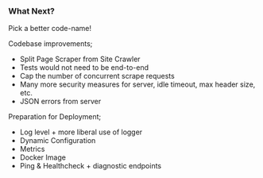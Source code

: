 
### What Next?

Pick a better code-name!

Codebase improvements;

* Split Page Scraper from Site Crawler
* Tests would not need to be end-to-end
* Cap the number of concurrent scrape requests
* Many more security measures for server, idle timeout, max header size, etc.
* JSON errors from server

Preparation for Deployment;

* Log level + more liberal use of logger
* Dynamic Configuration
* Metrics
* Docker Image
* Ping & Healthcheck + diagnostic endpoints
